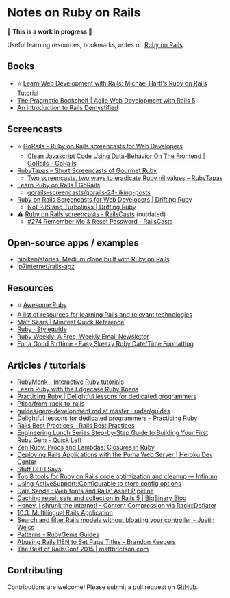 # Notes on Ruby on Rails

**🚧 This is a work in progress 🚧**

Useful learning resources, bookmarks, notes on [Ruby on Rails](https://rubyonrails.org).

## Books

- ⭐️ [Learn Web Development with Rails: Michael Hartl's Ruby on Rails Tutorial](https://www.railstutorial.org)
- [The Pragmatic Bookshelf | Agile Web Development with Rails 5](https://pragprog.com/book/rails5/agile-web-development-with-rails-5)
- [An introduction to Rails Demystified](https://launchschool.com/books/demystifying_rails/read/introduction)

## Screencasts

- ⭐️ [GoRails - Ruby on Rails screencasts for Web Developers](https://gorails.com/)
  - [Clean Javascript Code Using Data-Behavior On The Frontend | GoRails - GoRails](https://gorails.com/episodes/clean-javascript-with-data-behavior)
- [RubyTapas – Short Screencasts of Gourmet Ruby](https://www.rubytapas.com)
  - [Two screencasts, two ways to eradicate Ruby nil values – RubyTapas](https://www.rubytapas.com/2017/01/31/two-screencasts-two-ways-eradicate-ruby-nil-values)
- [Learn Ruby on Rails | GoRails](https://gorails.com)
  - [gorails-screencasts/gorails-24-liking-posts](https://github.com/gorails-screencasts/gorails-24-liking-posts)
- [Ruby on Rails Screencasts for Web Developers | Drifting Ruby](https://www.driftingruby.com)
  - [Not RJS and Turbolinks | Drifting Ruby](https://www.driftingruby.com/episodes/not-rjs-and-turbolinks)
- ⚠️ [Ruby on Rails screencasts - RailsCasts](http://railscasts.com) (outdated)
  - [#274 Remember Me & Reset Password - RailsCasts](http://railscasts.com/episodes/274-remember-me-reset-password)


## Open-source apps / examples

- [hibiken/stories: Medium clone built with Ruby on Rails](https://github.com/kenny-hibino/stories)
- [jp7internet/rails-apz](https://github.com/jp7internet/rails-apz)

## Resources

- ⭐️ [Awesome Ruby](http://awesome-ruby.com/)
- [A list of resources for learning Rails and relevant technologies](https://gist.github.com/andycandrea/75f5e97c25934fc9eb84)
- [Matt Sears | Minitest Quick Reference](http://mattsears.com/articles/2011/12/10/minitest-quick-reference/)
- [Ruby · Styleguide](https://github.com/styleguide/ruby)
- [Ruby Weekly: A Free, Weekly Email Newsletter](http://rubyweekly.com/)
- [For a Good Strftime - Easy Skeezy Ruby Date/Time Formatting](http://www.foragoodstrftime.com/)

## Articles / tutorials

- [RubyMonk - Interactive Ruby tutorials](https://rubymonk.com/)
- [Learn Ruby with the Edgecase Ruby Koans](http://rubykoans.com)
- [Practicing Ruby | Delightful lessons for dedicated programmers](https://practicingruby.com/)
- [Ptico/from-rack-to-rails](https://github.com/Ptico/from-rack-to-rails)
- [guides/gem-development.md at master · radar/guides](https://github.com/radar/guides/blob/master/gem-development.md)
- [Delightful lessons for dedicated programmers - Practicing Ruby](https://practicingruby.com/)
- [Rails Best Practices - Rails Best Practices](http://rails-bestpractices.com/)
- [Engineering Lunch Series Step-by-Step Guide to Building Your First Ruby Gem - Quick Left](https://quickleft.com/blog/engineering-lunch-series-step-by-step-guide-to-building-your-first-ruby-gem/)
- [Zen Ruby: Procs and Lambdas: Closures in Ruby](http://www.zenruby.info/2016/05/procs-and-lambdas-closures-in-ruby.html)
- [Deploying Rails Applications with the Puma Web Server | Heroku Dev Center](https://devcenter.heroku.com/articles/deploying-rails-applications-with-the-puma-web-server)
- [Stuff DHH Says](http://ericfarkas.com/posts/stuff-dhh-says/)
- [Top 8 tools for Ruby on Rails code optimization and cleanup — Infinum](https://www.infinum.co/the-capsized-eight/articles/top-8-tools-for-ruby-on-rails-code-optimization-and-cleanup)
- [Using ActiveSupport::Configurable to store config options](http://hashnuke.com/2012/06/04/using-activesupport-configurable-to-store-config-options.html)
- [Dale Sande : Web fonts and Rails’ Asset Pipeline](https://coderwall.com/p/v5c8kq)
- [Caching result sets and collection in Rails 5 | BigBinary Blog](http://blog.bigbinary.com/2016/02/02/activerecord-relation-cache-key.html)
- [Honey, I shrunk the internet! - Content Compression via Rack::Deflater](https://robots.thoughtbot.com/content-compression-with-rack-deflater)
- [10.3. Multilingual Rails Application](http://www.xyzpub.com/en/ruby-on-rails/3.2/i18n_mehrsprachige_rails_applikation.html)
- [Search and filter Rails models without bloating your controller - Justin Weiss](http://www.justinweiss.com/articles/search-and-filter-rails-models-without-bloating-your-controller/)
- [Patterns - RubyGems Guides](http://guides.rubygems.org/patterns/#semantic-versioning)
- [Abusing Rails I18N to Set Page Titles - Brandon Keepers](http://opensoul.org/2012/11/05/abusing-rails-i18n-to-set-page-titles/)
- [The Best of RailsConf 2015 | mattbrictson.com](https://mattbrictson.com/best-of-railsconf-2015)

## Contributing

Contributions are welcome! Please submit a pull request on [GitHub](https://github.com/dankimio/tinkoff).
